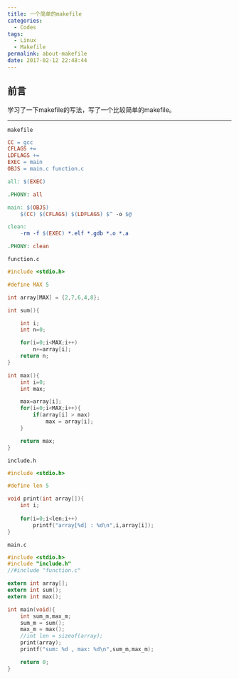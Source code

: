 ```yaml
---
title: 一个简单的makefile
categories:
  - Codes
tags:
  - Linux
  - Makefile
permalink: about-makefile
date: 2017-02-12 22:48:44
---
```


<h2 id="intro">前言</h2>学习了一下makefile的写法，写了一个比较简单的makefile。


<!-- more -->

---------------

`makefile`

``` makefile
CC = gcc
CFLAGS +=
LDFLAGS +=
EXEC = main
OBJS = main.c function.c

all: $(EXEC)

.PHONY: all

main: $(OBJS)
	$(CC) $(CFLAGS) $(LDFLAGS) $^ -o $@

clean:
	-rm -f $(EXEC) *.elf *.gdb *.o *.a

.PHONY: clean
```

`function.c`

``` c
#include <stdio.h>

#define MAX 5

int array[MAX] = {2,7,6,4,8};

int sum(){

	int i;
	int n=0;

	for(i=0;i<MAX;i++)
		n+=array[i];
	return n;
}

int max(){
	int i=0;
	int max;

	max=array[i];
	for(i=0;i<MAX;i++){
		if(array[i] > max)
			max = array[i];
	}

	return max;
}
```

`include.h`

``` c
#include <stdio.h>

#define len 5

void print(int array[]){
	int i;
	
	for(i=0;i<len;i++)
		printf("array[%d] : %d\n",i,array[i]);
}
```

`main.c`

``` c
#include <stdio.h>
#include "include.h"
//#include "function.c"

extern int array[];
extern int sum();
extern int max();

int main(void){
	int sum_m,max_m;
	sum_m = sum();
	max_m = max();
	//int len = sizeof(array);
	print(array);
	printf("sum: %d , max: %d\n",sum_m,max_m);

	return 0;
}

```
